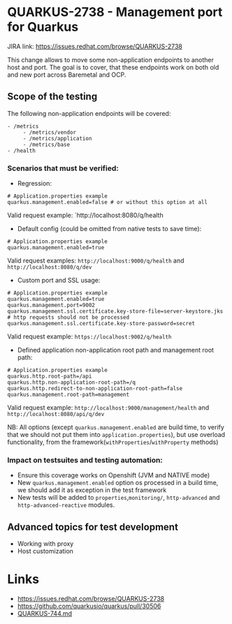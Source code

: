 # QUARKUS-2738 - Management port for Quarkus

JIRA link: https://issues.redhat.com/browse/QUARKUS-2738

This change allows to move some non-application endpoints to another host and port. The goal is to cover, that these endpoints work on both old and new port across Baremetal and OCP.

## Scope of the testing

The following non-application endpoints will be covered:

```
- /metrics
     - /metrics/vendor
     - /metrics/application
     - /metrics/base
- /health
```

### Scenarios that must be verified:


* Regression: 

```
# Application.properties example
quarkus.management.enabled=false # or without this option at all
```

Valid request example: `http://localhost:8080/q/health

* Default config (could be omitted from native tests to save time):

```
# Application.properties example
quarkus.management.enabled=true
```
Valid request examples: `http://localhost:9000/q/health` and `http://localhost:8080/q/dev`

* Custom port and SSL usage:
```
# Application.properties example
quarkus.management.enabled=true
quarkus.management.port=9002
quarkus.management.ssl.certificate.key-store-file=server-keystore.jks # http requests should not be processed 
quarkus.management.ssl.certificate.key-store-password=secret
```

Valid request example: `https://localhost:9002/q/health`

* Defined application non-application root path and management root path:

```
# Application.properties example
quarkus.http.root-path=/api
quarkus.http.non-application-root-path=/q
quarkus.http.redirect-to-non-application-root-path=false
quarkus.management.root-path=management
```

Valid request example: `http://localhost:9000/management/health` and `http://localhost:8080/api/q/dev`

NB: All options (except `quarkus.management.enabled` are build time, to verify that we should not put them into `application.properties`), but use overload functionality, from the framework(`withProperties`/`withProperty` methods)
### Impact on testsuites and testing automation:
 - Ensure this coverage works on Openshift (JVM and NATIVE mode)
 - New `quarkus.management.enabled` option os processed in a build time, we should add it as exception in the test framework
 - New tests will be added to `properties`,`monitoring/`, `http-advanced` and `http-advanced-reactive` modules.


## Advanced topics for test development

- Working with proxy
- Host customization

# Links
- https://issues.redhat.com/browse/QUARKUS-2738
- https://github.com/quarkusio/quarkus/pull/30506
- [QUARKUS-744.md](QUARKUS-744.md)
